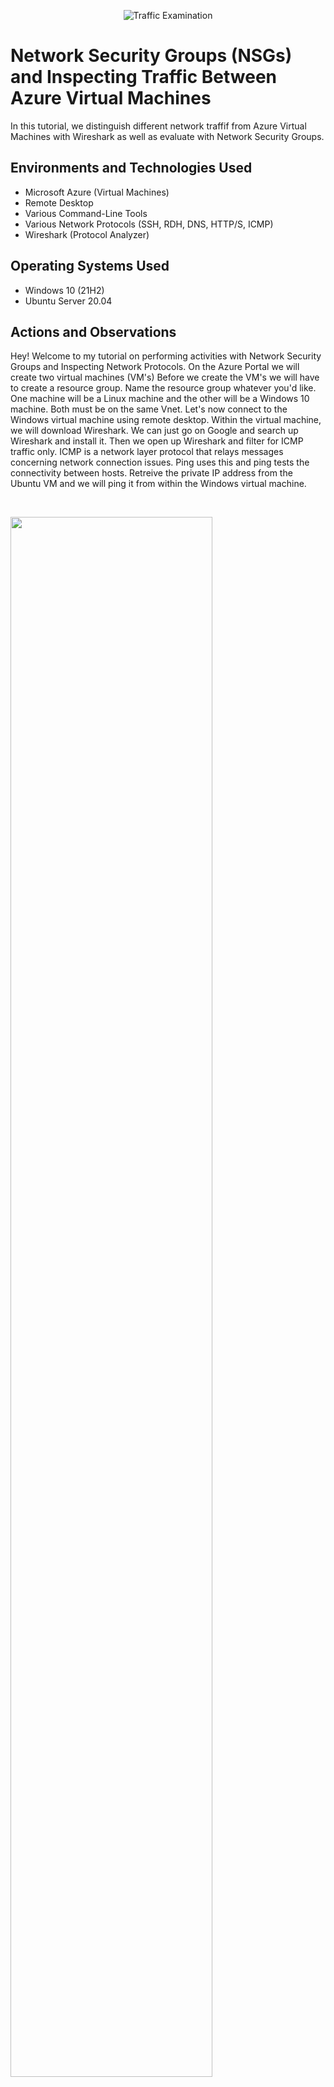 <p align="center">
<img src="https://i.imgur.com/Ua7udoS.png" alt="Traffic Examination"/>
</p>

<h1>Network Security Groups (NSGs) and Inspecting Traffic Between Azure Virtual Machines</h1>
In this tutorial, we distinguish different network traffif from Azure Virtual Machines with Wireshark as well as evaluate with Network Security Groups. <br />




<h2>Environments and Technologies Used</h2>

- Microsoft Azure (Virtual Machines)
- Remote Desktop
- Various Command-Line Tools
- Various Network Protocols (SSH, RDH, DNS, HTTP/S, ICMP)
- Wireshark (Protocol Analyzer)

<h2>Operating Systems Used </h2>

- Windows 10 (21H2)
- Ubuntu Server 20.04

<h2>Actions and Observations</h2>

<p>
</p>
<p>
Hey! Welcome to my tutorial on performing activities with Network Security Groups and Inspecting Network Protocols. On the Azure Portal we will create two virtual machines (VM's) Before we create the VM's we will have to create a resource group. Name the resource group whatever you'd like. One machine will be a Linux machine and the other will be a Windows 10 machine. Both must be on the same Vnet. Let's now connect to the Windows virtual machine using remote desktop. Within the virtual machine, we will download Wireshark. We can just go on Google and search up Wireshark and install it. Then we open up Wireshark and filter for ICMP traffic only. ICMP is a network layer protocol that relays messages concerning network connection issues. Ping uses this and ping tests the connectivity between hosts. Retreive the private IP address from the Ubuntu VM and we will ping it from within the Windows virtual machine.
</p>
<br />
<p>
<img src="https://i.imgur.com/l5q0FCR.jpg" height="80%" width="80%"/>
</p>
<p>
</p>
<br />
<p>
</p>
<p>
Now we will attempt to initiate a perpetual non-stop ping from our Windows 10 VM to our Ubuntu VM. This will result into the ping continiously pinging until we decide to stop it. While our Windows is continuing to ping our Ubuntu machine we have to go back to the Azure Portal and go to our Ubuntu machine and block inbound ICMP traffic on the machine's firewall. After that is complete echo replys from the Ubuntu machine will force to stop. We will block ICMP by basically creating a new Network Security Group on the Ubuntu machine that will be forced to block the ICMP We can call the rule "DENY_ICMP_TRAFFIC". When we go back to our VM and see the ping timing out we can go back and enable ICMP and watch the ping start to ping again.
</p>
<br />
<img src="https://i.imgur.com/u7RRHLe.jpg" height="80%" width="80%"/>
</p>
<img src="https://i.imgur.com/0IOxktm.jpg" height="80%" width="80%"/>
<p>
Back into Wireshark, let's filter for SSH Traffic only. We will capture SSH packets only. Using the Ubuntu virtual machine's private IP address, we will SSH into the Ubuntu machine with the command prompt "ssh labuser@10.0.0.5" After we do this we can view Wireshark starts to capture SSH packets very rapidly. 
</p>
<br />
<img src="https://i.imgur.com/b5Zk7SQ.jpg" height="80%" width="80%"/>
</p>
<p>
Back into Wireshark again, let's filter for DHCP Traffic. DHCP is the Dynamic Host Configuration Protocol which works on ports 67/68. It is used to automatically assign IP addresses to machines. From our Windows 10 VM we wil basically request a new IP address with the command saying "ipconfig/renew"  After this command we now observe the DHCP Traffic showing in Wireshark.
</p>
<br />
<img src="https://i.imgur.com/oEpJn2T.jpg" height="80%" width="80%"/>
</p>
<p>
Awesome, let's filter for DNS Traffic now. Set wireshark to filter DNS traffic. Commence DNS traffic by typing in the command "nslookup www.google.com" or "nslookup www.disney.com" the command naturally is responsible for translating domain names into specific IP addresses. 
</p>
<br />
<img src="https://i.imgur.com/NpO3QHG.jpg" height="80%" width="80%"/>
</p>
<p>
Last but not least let's filter for RDP Traffic. Enter tcp.port==3389 the traffic is non-stop spamming due to the fact because we are using Remote Desktop Protocol to connect to our VM and is constantly showing a livestream from one computer to another so traffic is always showing and essentially being transmitted. 
</p>
<br />
<img src="https://i.imgur.com/VSNJwR6.jpg" height="80%" width="80%"/>
</p>
<p>
